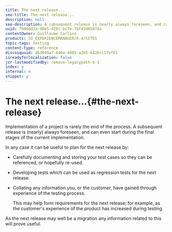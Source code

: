 ```yaml
---
title: The next release...
seo-title: The next release...
description: null
seo-description: A subsequent release is nearly always foreseen, and can even start during the final stages of the current implementation
uuid: f046dd2a-d0e5-420c-bc7e-7bf4348587da
contentOwner: Guillaume Carlino
products: SG_EXPERIENCEMANAGER/6.4/SITES
topic-tags: testing
content-type: reference
discoiquuid: db3049a7-640a-4095-a2b5-b42bcc17ef61
isreadyforlocalization: false
jcr-lastmodifiedby: remove-legacypath-6-1
index: y
internal: n
snippet: y
---
```


# The next release...{#the-next-release}

Implementation of a project is rarely the end of the process. A subsequent release is (nearly) always foreseen, and can even start during the final stages of the current implementation.

In any case it can be useful to plan for the next release by:

* Carefully documenting and storing your test cases so they can be referenced, or hopefully re-used.
* Developing tests which can be used as regression tests for the next release.
* Collating any information you, or the customer, have gained through experience of the testing process.

  This may help form requirements for the next release; for example, as the customer's experience of the product has increased during testing.

As the next release may well be a migration any information related to this will prove useful.
